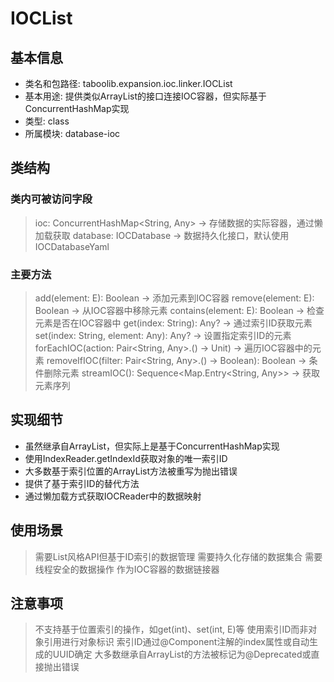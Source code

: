 # IOCList

## 基本信息
- 类名和包路径: taboolib.expansion.ioc.linker.IOCList
- 基本用途: 提供类似ArrayList的接口连接IOC容器，但实际基于ConcurrentHashMap实现
- 类型: class
- 所属模块: database-ioc

## 类结构

### 类内可被访问字段
> ioc: ConcurrentHashMap<String, Any> -> 存储数据的实际容器，通过懒加载获取
> database: IOCDatabase -> 数据持久化接口，默认使用IOCDatabaseYaml

### 主要方法
> add(element: E): Boolean -> 添加元素到IOC容器
> remove(element: E): Boolean -> 从IOC容器中移除元素
> contains(element: E): Boolean -> 检查元素是否在IOC容器中
> get(index: String): Any? -> 通过索引ID获取元素
> set(index: String, element: Any): Any? -> 设置指定索引ID的元素
> forEachIOC(action: Pair<String, Any>.() -> Unit) -> 遍历IOC容器中的元素
> removeIfIOC(filter: Pair<String, Any>.() -> Boolean): Boolean -> 条件删除元素
> streamIOC(): Sequence<Map.Entry<String, Any>> -> 获取元素序列

## 实现细节
- 虽然继承自ArrayList，但实际上是基于ConcurrentHashMap实现
- 使用IndexReader.getIndexId获取对象的唯一索引ID
- 大多数基于索引位置的ArrayList方法被重写为抛出错误
- 提供了基于索引ID的替代方法
- 通过懒加载方式获取IOCReader中的数据映射

## 使用场景
> 需要List风格API但基于ID索引的数据管理
> 需要持久化存储的数据集合
> 需要线程安全的数据操作
> 作为IOC容器的数据链接器

## 注意事项
> 不支持基于位置索引的操作，如get(int)、set(int, E)等
> 使用索引ID而非对象引用进行对象标识
> 索引ID通过@Component注解的index属性或自动生成的UUID确定
> 大多数继承自ArrayList的方法被标记为@Deprecated或直接抛出错误